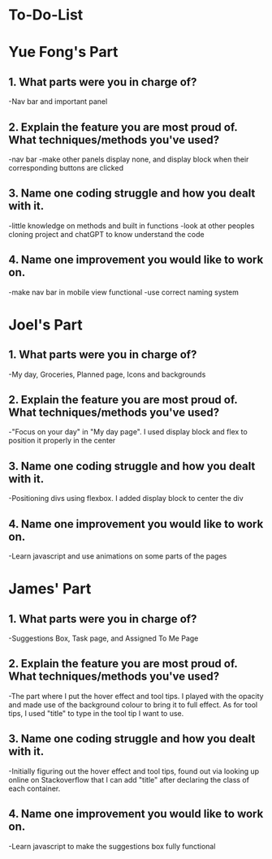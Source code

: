 # To-Do-List

# Yue Fong's Part

## 1. What parts were you in charge of? 
-Nav bar and important panel
## 2. Explain the feature you are most proud of. What techniques/methods you've used?
-nav bar
-make other panels display none, and display block when their corresponding buttons are clicked
## 3. Name one coding struggle and how you dealt with it.
-little knowledge on methods and built in functions
-look at other peoples cloning project and chatGPT to know understand the code
## 4. Name one improvement you would like to work on.
-make nav bar in mobile view functional
-use correct naming system

# Joel's Part
## 1. What parts were you in charge of? 
-My day, Groceries, Planned page, Icons and backgrounds
## 2. Explain the feature you are most proud of. What techniques/methods you've used?
-"Focus on your day" in "My day page". I used display block and flex to position it properly in the center
## 3. Name one coding struggle and how you dealt with it.
-Positioning divs using flexbox. I added display block to center the div
## 4. Name one improvement you would like to work on.
-Learn javascript and use animations on some parts of the pages

# James' Part
## 1. What parts were you in charge of? 
-Suggestions Box, Task page, and Assigned To Me Page
## 2. Explain the feature you are most proud of. What techniques/methods you've used?
-The part where I put the hover effect and tool tips. I played with the opacity and made use of the background colour to bring it to full effect. As for tool tips, I used "title" to type in the tool tip I want to use. 
## 3. Name one coding struggle and how you dealt with it.
-Initially figuring out the hover effect and tool tips, found out via looking up online on Stackoverflow that I can add "title" after declaring the class of each container. 
## 4. Name one improvement you would like to work on.
-Learn javascript to make the suggestions box fully functional
